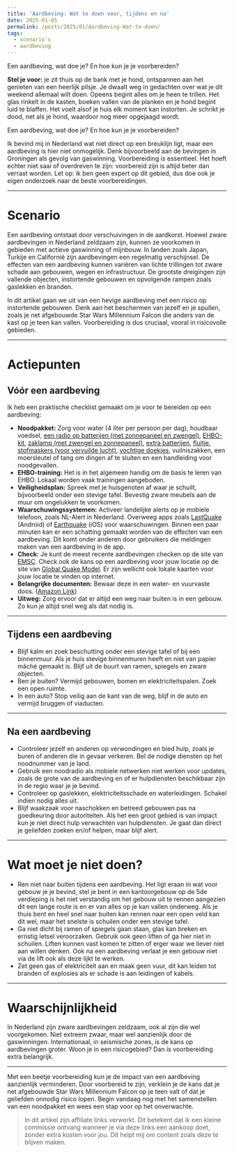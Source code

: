 ```yaml
---
title: 'Aardbeving: Wat te doen voor, tijdens en na'
date: 2025-01-05
permalink: /posts/2025/01/Aardbeving-Wat-te-doen/
tags:
  - scenario's
  - aardbeving
---
```


Een aardbeving, wat doe je? En hoe kun je je voorbereiden?

**Stel je voor:** je zit thuis op de bank met je hond, ontspannen aan het genieten van een heerlijk pilsje. Je dwaalt weg in gedachten over wat je dit weekend allemaal wilt doen. Opeens begint alles om je heen te trillen. Het glas rinkelt in de kasten, boeken vallen van de planken en je hond begint luid te blaffen. Het voelt alsof je huis elk moment kan instorten. Je schrikt je dood, net als je hond, waardoor nog meer opgejaagd wordt.

Een aardbeving, wat doe je? En hoe kun je je voorbereiden?

Ik bevind mij in Nederland wat niet direct op een breuklijn ligt, maar een aardbeving is hier niet onmogelijk. Denk bijvoorbeeld aan de bevingen in Groningen als gevolg van gaswinning. Voorbereiding is essentieel. Het hoeft echter niet saai of overdreven te zijn: voorbereid zijn is altijd beter dan verrast worden. Let op: ik ben geen expert op dit gebied, dus doe ook je eigen onderzoek naar de beste voorbereidingen. 


---

# Scenario

Een aardbeving ontstaat door verschuivingen in de aardkorst. Hoewel zware aardbevingen in Nederland zeldzaam zijn, kunnen ze voorkomen in gebieden met actieve gaswinning of mijnbouw. In landen zoals Japan, Turkije en Californië zijn aardbevingen een regelmatig verschijnsel. De effecten van een aardbeving kunnen variëren van lichte trillingen tot zware schade aan gebouwen, wegen en infrastructuur. De grootste dreigingen zijn vallende objecten, instortende gebouwen en opvolgende rampen zoals gaslekken en branden.

In dit artikel gaan we uit van een hevige aardbeving met een risico op instortende gebouwen. Denk aan het beschermen van jezelf en je spullen, zoals je net afgebouwde Star Wars Millennium Falcon die anders van de kast op je teen kan vallen. Voorbereiding is dus cruciaal, vooral in risicovolle gebieden.

---

# Actiepunten

## Vóór een aardbeving

Ik heb een praktische checklist gemaakt om je voor te bereiden op een aardbeving:
- **Noodpakket:** Zorg voor water (4 liter per persoon per dag), houdbaar voedsel, [een radio op batterijen (met zonnepaneel en zwengel)](https://amzn.to/4fJAkl9), [EHBO-kit](https://amzn.to/4a8zQE6), [zaklamp (met zwengel en zonnepaneel)](https://amzn.to/4h4enOW), [extra batterijen](https://amzn.to/4a63jOS), [fluitje](https://amzn.to/3ZVzHik), [stofmaskers (voor vervuilde lucht)](https://amzn.to/4fMbNMr), [vochtige doekjes](https://amzn.to/3DIRcuW), vuilniszakken, een moersleutel of tang om dingen af te sluiten en een handleiding voor noodgevallen.
- **EHBO-training:** Het is in het algemeen handig om de basis te leren van EHBO. Lokaal worden vaak trainingen aangeboden.
- **Veiligheidsplan:** Spreek met je huisgenoten af waar je schuilt, bijvoorbeeld onder een stevige tafel. Bevestig zware meubels aan de muur om ongelukken te voorkomen.
- **Waarschuwingssystemen:** Activeer landelijke alerts op je mobiele telefoon, zoals NL-Alert in Nederland. Overweeg apps zoals [LastQuake](https://play.google.com/store/apps/details?id=org.emsc_csem.lastquake&hl=en) (Android) of [Earthquake](https://apps.apple.com/nl/app/earthquake-aardbeving/id632040358) (iOS) voor waarschuwingen. Binnen een paar minuten kan er een schatting gemaakt worden van de effecten van een aardbeving. Dit komt onder anderen door gebruikers die meldingen maken van een aardbeving in de app.
- **Check:** Je kunt de meest recente aardbevingen checken op de site van [EMSC](https://www.emsc-csem.org/). Check ook de kans op een aardbeving voor jouw locatie op de site van [Global Quake Model](https://www.globalquakemodel.org/). Er zijn wellicht ook lokale kaarten voor jouw locatie te vinden op internet.
- **Belangrijke documenten:** Bewaar deze in een water- en vuurvaste doos. ([Amazon Link](https://amzn.to/4fSP9SE))
- **Uitweg:** Zorg ervoor dat er altijd een weg naar buiten is in een gebouw. Zo kun je altijd snel weg als dat nodig is.

---

## Tijdens een aardbeving

- Blijf kalm en zoek beschutting onder een stevige tafel of bij een binnenmuur. Als je huis stevige binnenmuren heeft en niet van papier mâché gemaakt is. Blijf uit de buurt van ramen, spiegels en zware objecten.
- Ben je buiten? Vermijd gebouwen, bomen en elektriciteitspalen. Zoek een open ruimte.
- In een auto? Stop veilig aan de kant van de weg, blijf in de auto en vermijd bruggen of viaducten.

---

## Na een aardbeving

- Controleer jezelf en anderen op verwondingen en bied hulp, zoals je buren of anderen die in gevaar verkeren. Bel de nodige diensten op het noodnummer van je land.
- Gebruik een noodradio als mobiele netwerken niet werken voor updates, zoals de grote van de aardbeving en of er hulpdiensten beschikbaar zijn in de regio waar je je bevind.
- Controleer op gaslekken, elektriciteitsschade en waterleidingen. Schakel indien nodig alles uit.
- Blijf waakzaak voor naschokken en betreed gebouwen pas na goedkeuring door autoriteiten. Als het een groot gebied is van impact kun je niet direct hulp verwachten van hulpdiensten. Je gaat dan direct je geliefden zoeken en/of helpen, maar blijf alert.

---

# Wat moet je niet doen?

- Ren niet naar buiten tijdens een aardbeving. Het ligt eraan in wat voor gebouw je je bevind, stel je bent in een kantoorgebouw op de 5de verdieping is het niet verstandig om het gebouw uit te rennen aangezien dit een lange route is en er van alles op je kan vallen onderweg. Als je thuis bent en heel snel naar buiten kan rennen naar een open veld kan dit wel, maar het snelste is schuilen onder een stevige tafel.
- Ga niet dicht bij ramen of spiegels gaan staan, glas kan breken en ernstig letsel veroorzaken. Gebruik ook geen liften of ga hier niet in schuilen. Liften kunnen vast komen te zitten of erger waar we liever niet aan willen denken. Ook na een aardbeving verlaat je een gebouw niet via de lift ook als deze lijkt te werken.
- Zet geen gas of elektriciteit aan en maak geen vuur, dit kan leiden tot branden of explosies als er schade is aan leidingen of kabels.

---

# Waarschijnlijkheid

In Nederland zijn zware aardbevingen zeldzaam, ook al zijn die wel voorgekomen. Niet extreem zwaar, maar wel aanzienlijk door de gaswinningen. Internationaal, in seismische zones, is de kans op aardbevingen groter. Woon je in een risicogebied? Dan is voorbereiding extra belangrijk.

---

Met een beetje voorbereiding kun je de impact van een aardbeving aanzienlijk verminderen. Door voorbereid te zijn, verklein je de kans dat je net afgebouwde Star Wars Millennium Falcon op je teen valt of dat je geliefden onnodig risico lopen. Begin vandaag nog met het samenstellen van een noodpakket en wees een stap voor op het onverwachte.  

> In dit artikel zijn affiliate links verwerkt. Dit betekent dat ik een kleine commissie ontvang wanneer je via deze links een aankoop doet, zonder extra kosten voor jou. Dit helpt mij om content zoals deze te blijven maken.
